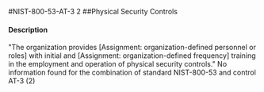 #NIST-800-53-AT-3 2
##Physical Security Controls
#### Description
"The organization provides [Assignment: organization-defined personnel or roles] with initial and [Assignment: organization-defined frequency] training in the employment and operation of physical security controls."
No information found for the combination of standard NIST-800-53 and control AT-3 (2)
